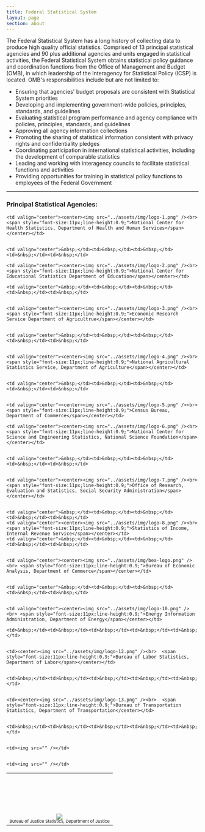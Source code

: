 ```yaml
---
title: Federal Statistical System
layout: page
section: about
---
```

<p> The Federal Statistical System has a long history of collecting data to produce high quality official statistics. Comprised of 13 principal statistical agencies and 90 plus additional agencies and units engaged in statistical activities, the Federal Statistical System obtains statistical policy guidance and coordination functions from the Office of Management and Budget (OMB), in which leadership of the Interagency for Statistical Policy (ICSP) is located. OMB's responsibilities include but are not limited to:</p>
						
<ul role="list">
  <li>Ensuring that agencies' budget proposals are consistent with Statistical System priorities </li>
  <li>Developing and implementing government-wide policies, principles, standards, and guidelines</li>
  <li>	Evaluating statistical program performance and agency compliance with policies, principles, standards, and guidelines</li>
  <li>	Approving all agency information collections</li>
  <li>Promoting the sharing of statistical information consistent with privacy rights and confidentiality pledges</li>
  <li>	Coordinating participation in international statistical activities, including the development of comparable statistics</li>
  <li>	Leading and working with interagency councils to facilitate statistical functions and activities</li>
  <li>	Providing opportunities for training in statistical policy functions to employees of the Federal Government</li>

</ul>
		
<hr>
<h3><strong>Principal Statistical Agencies:</strong> </h3>
		
<table>
<tr>
	
	<td valign="center"><center><img src="../assets/img/logo-1.png" /><br> <span style="font-size:11px;line-height:0.9;">National Center for Health Statistics, Department of Health and Human Services</span></center></td>
	
	
	<td valign="center">&nbsp;</td><td>&nbsp;</td><td>&nbsp;</td><td>&nbsp;</td><td>&nbsp;</td>
	
	<td valign="center"><center><img src="../assets/img/logo-2.png" /><br> <span style="font-size:11px;line-height:0.9;">National Center for Educational Statistics Department of Education</span></center></td>
	
	<td valign="center">&nbsp;</td><td>&nbsp;</td><td>&nbsp;</td><td>&nbsp;</td><td>&nbsp;</td>
	
	
	<td valign="center"><center><img src="../assets/img/logo-3.png" /><br> <span style="font-size:11px;line-height:0.9;">Economic Research Service Department of Agricultrue</span></center></td>
	
	
	<td valign="center">&nbsp;</td><td>&nbsp;</td><td>&nbsp;</td><td>&nbsp;</td><td>&nbsp;</td>
	
	
	<td valign="center"><center><img src="../assets/img/logo-4.png" /><br> <span style="font-size:11px;line-height:0.9;">National Agricultural Statistics Service, Department of Agriculture</span></center></td>
	
	
	<td valign="center">&nbsp;</td><td>&nbsp;</td><td>&nbsp;</td><td>&nbsp;</td><td>&nbsp;</td>
	
	
	<td valign="center"><center><img src="../assets/img/logo-5.png" /><br> <span style="font-size:11px;line-height:0.9;">Census Bureau, Department of Commerce</span></center></td>
	
</tr>
<tr><td>&nbsp;</td></tr><tr><td>&nbsp;</td></tr>
<tr>
	
	
	<td valign="center"><center><img src="../assets/img/logo-6.png" /><br> <span style="font-size:11px;line-height:0.9;">National Center for Science and Engineering Statistics, National Science Foundation</span></center></td>
	
	
	<td valign="center">&nbsp;</td><td>&nbsp;</td><td>&nbsp;</td><td>&nbsp;</td><td>&nbsp;</td>
	
	
	<td valign="center"><center><img src="../assets/img/logo-7.png" /><br> <span style="font-size:11px;line-height:0.9;">Office of Research, Evaluation and Statistics, Social Security Administration</span></center></td>
	
	
	<td valign="center">&nbsp;</td><td>&nbsp;</td><td>&nbsp;</td><td>&nbsp;</td><td>&nbsp;</td>
	<td valign="center"><center><img src="../assets/img/logo-8.png" /><br> <span style="font-size:11px;line-height:0.9;">Statistics of Income, Internal Revenue Service</span></center></td>
	<td valign="center">&nbsp;</td><td>&nbsp;</td><td>&nbsp;</td><td>&nbsp;</td><td>&nbsp;</td>
	
	
	<td valign="center"><center><img src="../assets/img/bea-logo.png" /><br> <span style="font-size:11px;line-height:0.9;">Bureau of Economic Analysis, Department of Commerce</span></center></td>
	
	
	<td valign="center">&nbsp;</td><td>&nbsp;</td><td>&nbsp;</td><td>&nbsp;</td><td>&nbsp;</td>
	
	
	<td valign="center"><center><img src="../assets/img/logo-10.png" /><br> <span style="font-size:11px;line-height:0.9;">Energy Information Administration, Department of Energy</span></center></td>
</tr>
<tr><td>&nbsp;</td></tr><tr><td>&nbsp;</td></tr>
<tr>
	<td><center><img src="../assets/img/logo-11.png" /><br>  <span style="font-size:11px;line-height:0.9;">Bureau of Justice Statistics, Department of Justice</span></center></td>
	
	
	<td>&nbsp;</td><td>&nbsp;</td><td>&nbsp;</td><td>&nbsp;</td><td>&nbsp;</td>
	
	
	<td><center><img src="../assets/img/logo-12.png" /><br>  <span style="font-size:11px;line-height:0.9;">Bureau of Labor Statistics, Department of Labor</span></center></td>
	
	
	<td>&nbsp;</td><td>&nbsp;</td><td>&nbsp;</td><td>&nbsp;</td><td>&nbsp;</td>
	
	
	<td><center><img src="../assets/img/logo-13.png" /><br>  <span style="font-size:11px;line-height:0.9;">Bureau of Transportation Statistics, Department of Transportation</center></td>
	
	
	<td>&nbsp;</td><td>&nbsp;</td><td>&nbsp;</td><td>&nbsp;</td><td>&nbsp;</td>
	
	
	<td><img src="" /></td>
	
	
	<td><img src="" /></td>
</tr>




</table>